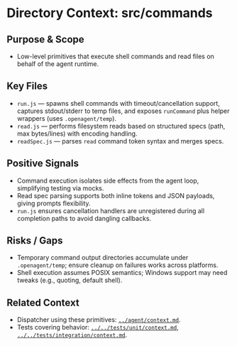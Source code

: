 # Directory Context: src/commands

## Purpose & Scope

- Low-level primitives that execute shell commands and read files on behalf of the agent runtime.

## Key Files

- `run.js` — spawns shell commands with timeout/cancellation support, captures stdout/stderr to temp files, and exposes `runCommand` plus helper wrappers (uses `.openagent/temp`).
- `read.js` — performs filesystem reads based on structured specs (path, max bytes/lines) with encoding handling.
- `readSpec.js` — parses `read` command token syntax and merges specs.

## Positive Signals

- Command execution isolates side effects from the agent loop, simplifying testing via mocks.
- Read spec parsing supports both inline tokens and JSON payloads, giving prompts flexibility.
- `run.js` ensures cancellation handlers are unregistered during all completion paths to avoid dangling callbacks.

## Risks / Gaps

- Temporary command output directories accumulate under `.openagent/temp`; ensure cleanup on failures works across platforms.
- Shell execution assumes POSIX semantics; Windows support may need tweaks (e.g., quoting, default shell).

## Related Context

- Dispatcher using these primitives: [`../agent/context.md`](../agent/context.md).
- Tests covering behavior: [`../../tests/unit/context.md`](../../tests/unit/context.md), [`../../tests/integration/context.md`](../../tests/integration/context.md).
